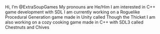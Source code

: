 Hi, I’m @ExtraSoupGames
My pronouns are He/Him
I am interested in C++ game development with SDL
I am currently working on a Roguelike Procedural Generation game made in Unity called Though the Thicket
I am also working on a cozy cooking game made in C++ with SDL3 called Chestnuts and Chives
